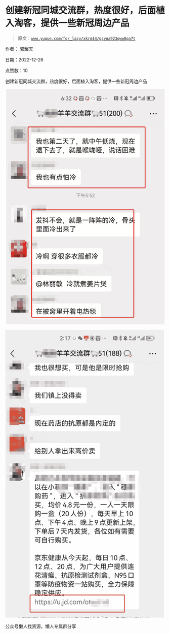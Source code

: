 # 创建新冠同城交流群，热度很好，后面植入淘客，提供一些新冠周边产品

> 原文：[`www.yuque.com/for_lazy/xkrm14/gzyoa923qww8ga7t`](https://www.yuque.com/for_lazy/xkrm14/gzyoa923qww8ga7t)



作者： 郭耀天



日期：2022-12-26



点赞数：10

<ne-card data-card-name="hr" data-card-type="block" id="QZZGu" data-event-boundary="card">

创建新冠同城交流群，热度很好，后面植入淘客，提供一些新冠周边产品



<ne-card data-card-name="image" data-card-type="inline" id="tQsmV" data-event-boundary="card">![](img/ef63a0f248bf15474f95b93704dbc140.png)</ne-card>



<ne-card data-card-name="image" data-card-type="inline" id="tOFhx" data-event-boundary="card">![](img/67fe8ab7f0692fbe7522c6c397e99d2b.png)</ne-card>

<ne-card data-card-name="hr" data-card-type="block" id="tJ9yg" data-event-boundary="card">

公众号懒人找资源，懒人专属群分享

</ne-card></ne-card>